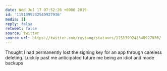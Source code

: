 ```yaml
---
date: Wed Jul 17 07:52:26 +0000 2019
id: '1151399242549927936'
media: []
reply: false
retweet: false
source: twitter
source_url: https://twitter.com/roytang/statuses/1151399242549927936/
---
```


Thought I had permanently lost the signing key for an app through careless deleting. Luckily past me anticipated future me being an idiot and made backups